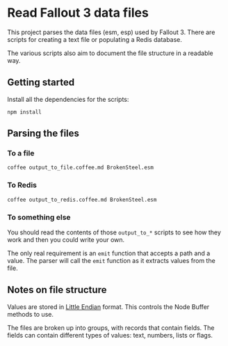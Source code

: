 # Read Fallout 3 data files

This project parses the data files (esm, esp) used by Fallout 3.
There are scripts for creating a text file or populating a Redis database.

The various scripts also aim to document the file structure in a readable way.


## Getting started

Install all the dependencies for the scripts:

```
npm install
```


## Parsing the files

### To a file

```
coffee output_to_file.coffee.md BrokenSteel.esm
```


### To Redis

```
coffee output_to_redis.coffee.md BrokenSteel.esm
```


### To something else

You should read the contents of those `output_to_*` scripts to see how they work and then you could write your own.

The only real requirement is an `emit` function that accepts a path and a value.
The parser will call the `emit` function as it extracts values from the file.


## Notes on file structure

Values are stored in [Little Endian](https://en.wikipedia.org/wiki/Endianness) format.
This controls the Node Buffer methods to use.

The files are broken up into groups, with records that contain fields.
The fields can contain different types of values: text, numbers, lists or flags.
